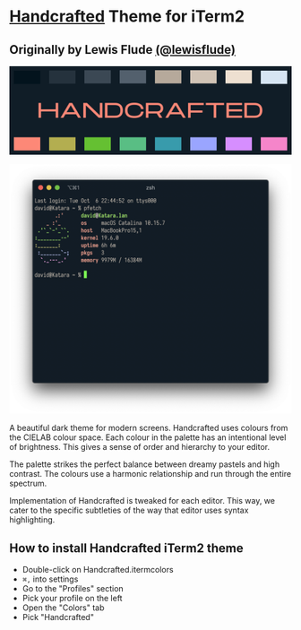# [Handcrafted](https://hand.engineering/handcrafted) Theme for iTerm2

## Originally by Lewis Flude [(@lewisflude)](https://github.com/lewisflude)

![handcrafted](https://github.com/davidkaluta/HandcraftediTerm2/raw/main/images/handcrafted-banner-half.png)

![Screenshot](https://github.com/davidkaluta/HandcraftediTerm2/raw/main/images/iterm-screenshot.png)

A beautiful dark theme for modern screens. Handcrafted uses colours from the CIELAB colour space. Each colour in the palette has an intentional level of brightness. This gives a sense of order and hierarchy to your editor.

The palette strikes the perfect balance between dreamy pastels and high contrast. The colours use a harmonic relationship and run through the entire spectrum.

Implementation of Handcrafted is tweaked for each editor. This way, we cater to the specific subtleties of the way that editor uses syntax highlighting.

## How to install Handcrafted iTerm2 theme

- Double-click on Handcrafted.itermcolors
- `⌘,` into settings
- Go to the "Profiles" section
- Pick your profile on the left
- Open the "Colors" tab
- Pick "Handcrafted"
